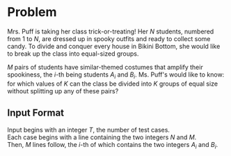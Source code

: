 # Problem

Mrs. Puff is taking her class trick-or-treating! Her $N$ students, numbered from $1$ to $N$, are dressed up in spooky outfits and ready to collect some candy. To divide and conquer every house in Bikini Bottom, she would like to break up the class into equal-sized groups.

$M$ pairs of students have similar-themed costumes that amplify their spookiness, the $i$-th being students $A_i$​ and $B_i$​. Ms. Puff's would like to know: for which values of $K$ can the class be divided into $K$ groups of equal size without splitting up any of these pairs?

## Input Format

Input begins with an integer $T$, the number of test cases.  
Each case begins with a line containing the two integers $N$ and $M$.  
Then, $M$ lines follow, the $i$-th of which contains the two integers $A_i$​ and $B_i$​.
